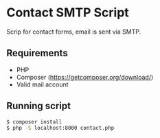 # Contact SMTP Script
Scrip for contact forms, email is sent via SMTP.

## Requirements
- PHP
- Composer (https://getcomposer.org/download/)
- Valid mail account

## Running script
``` sh
$ composer install
$ php -S localhost:8000 contact.php
```